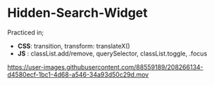 # Hidden-Search-Widget
Practiced in;
   *  __CSS__: transition, transform: translateX()
   *  __JS__ : classList.add/remove, querySelector, classList.toggle, .focus 

https://user-images.githubusercontent.com/88559189/208266134-d4580ecf-1bc1-4d68-a546-34a93d50c29d.mov

